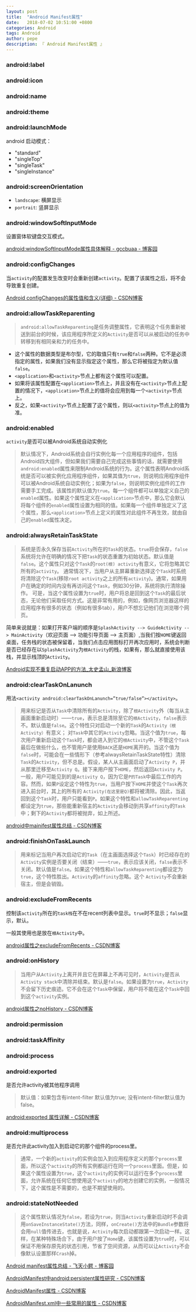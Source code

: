 ```yaml
---
layout: post
title:  "Android Manifest属性"
date:   2018-07-02 10:51:00 +0800
categories: Android
tags: Android
author: pepe
description: 『 Android Manifest属性 』
---
```

### **android:label**
### **android:icon**
### **android:name**
### **android:theme**
### **android:launchMode**
android 启动模式：

* "standard" 
* "singleTop" 
* "singleTask"
* "singleInstance" 

### **android:screenOrientation**

* `landscape`: 横屏显示
* `portrait`: 竖屏显示

### **android:windowSoftInputMode**
设置窗体软键盘交互模式。

[android:windowSoftInputMode属性具体解释 - gccbuaa - 博客园](https://www.cnblogs.com/gccbuaa/p/7049889.html)

### **android:configChanges**
当`activity`的配置发生改变时会重新创建`activity`。配置了该属性之后，将不会导致重复创建。

[Android configChanges的属性值和含义(详细) - CSDN博客](https://blog.csdn.net/qq_33544860/article/details/54863895)

### **android:allowTaskReparenting**
> `android:allowTaskReparenting`是任务调整属性，它表明这个任务重新被送到前台的时候，该应用程序所定义的`Activity`是否可以从被启动的任务中转移到有相同亲和力的任务中。

* 这个属性的数据类型是布尔型，它的取值只有`true`和`false`两种。它不是必须指定的属性，如果我们没有显示指定这个属性，那么它将被指定为默认值`false`。
* `<application>`和`<activity>`节点上都有这个属性可以配置。
* 如果将该属性配置在`<application>`节点上，并且没有在`<activity>`节点上配置的情况下，`<application>`节点上的值将会应用到每一个`<activity>`节点上。
* 反之，如果`<activity>`节点上配置了这个属性，则以`<activity>`节点上的值为准。

### **android:enabled**
`activity`是否可以被Android系统自动实例化

> 默认情况下，Android系统会自行实例化每一个应用程序的组件，包括Android四大组件，但如果我们需要自己完成这些事情的话，就需要使用`android:enabled`属性来限制Android系统的行为。这个属性表明Android系统是否可以被实例化应用程序组件，如果其值为`true`，则说明应用程序组件可以被Android系统自动实例化；如果为`false`，则说明实例化组件的工作需要手工完成。该属性的默认值为`true`。每一个组件都可以单独定义自己的`enabled`属性。如果这个属性定义在`<application>`节点中，那么它会默认将每个组件的`enabled`属性设置为相同的值。如果每一个组件单独定义了这个属性，那么`<application>`节点上定义的属性对此组件不再生效，就由自己的`enabled`属性决定。

### **android:alwaysRetainTaskState**
> 系统是否永久保存当前`Activity`所在的`Task`的状态。`true`将会保存，`false`系统将允许在明确的情况下把`Task`的状态重置为初始状态。默认值是`false`。这个属性只对这个`Task`的`root(根) activity`有意义，它将忽略其它所有的`activity`。
通常情况下，当用户从主屏幕重新选择这个`Task`时系统将清除这个`Task`(移除`root activity`之上的所有`activity`)。通常，如果用户在确定的时间内没有再访问这个`Task`，例如30分钟，系统将执行清除操作。
可是，当这个属性设置为`true`时，用户将总是回到这个`Task`的最后状态，无论他们采取任何方式。这是非常有用的，例如，像网页浏览器这样的应用程序有很多的状态（例如有很多tab），用户不想忘记他们在浏览哪个网页。

简单来说就是：如果打开客户端的顺序是`SplashActivity --> GuideActivity --> MainActivity`（欢迎页面 --> 功能引导页面 --> 主页面）,当我们按`HOME`键返回桌面，任务栈的状态被保留着，当我们点击应用图标打开再次应用时，系统会判断是否已经存在以`SplashActivity`为`根Activity`的栈，如果有，那么就直接使用该栈，并显示栈顶的`Activity`。

[Android实现不重复启动APP的方法_太史孟山_新浪博客](http://blog.sina.com.cn/s/blog_5de73d0b0102vpai.html)

### **android:clearTaskOnLanunch**

用法`<activity android:clearTaskOnLanunch=”true/false”></activity>`。

> 用来标记是否从`Task`中清除所有的`Activity`，除了`根Activity`外（每当从主画面重新启动时）——`true`，表示总是清除至它的`根Activity`，`false`表示不。默认值是`false`。这个特性只对启动一个新的`Task`的`Activity（根Activity）`有意义； 对`Task`中其它的`Activity`忽略。当这个值为`true`，每次用户重新启动这个`Task`时，都会进入到它的`根Activity`中，不管这个`Task`最后在做些什么，也不管用户是使用`BACK`还是`HOME`离开的。当这个值为`false`时，可能会在一些情形下（参考alwaysRetainTaskState特性）清除`Task`的`Activity`，但不总是。假设，某人从主画面启动了`Activity P`，并从那里迁移至`Activity Q`。接下来用户按下`HOME`，然后返回`Activity P`。一般，用户可能见到的是`Activity Q`，因为它是`P的Task`中最后工作的内容。然而，如果`P`设定这个特性为`true`，当用户按下`HOME`并使这个`Task`再次进入前台时，其上的所有的 `Activity(在这里是Q)`都将被清除。因此，当返回到这个`Task`时，用户只能看到`P`。如果这个特性和`allowTaskReparenting`都设定为`true`，那些能重新宿主的`Activity`会移动到共享`affinity`的`Task`中；剩下的`Activity`都将被抛弃，如上所述。

[android中mainifest属性总结 - CSDN博客](https://blog.csdn.net/huangyanan1989/article/details/12046833)

### **android:finishOnTaskLaunch**

> 用来标记当用户再次启动它的`Task`（在主画面选择这个`Task`）时已经存在的`Activity`实例是否要关闭（结束）——`true`，表示应该关闭，`false`表示不关闭。默认值是`false`。如果这个特性和`allowTaskReparenting`都设定为`true`，这个特性胜出。`Activity`的`affinity`忽略。这个 `Activity`不会重新宿主，但是会销毁。

### **android:excludeFromRecents**
控制该`activity`所在的`task栈`在不在recent列表中显示。`true`时不显示；`false`显示，默认。

一般其使用也是放在`根Activity`中。

[android属性之excludeFromRecents - CSDN博客](https://blog.csdn.net/yayun0516/article/details/52108210)

### **android:onHistory**

> 当用户从`Activity`上离开并且它在屏幕上不再可见时，`Activity`是否从`Activity stack`中清除并结束。默认是`false`。如果设置为`true`，`Activity`不会留下历史痕迹。它不会在这个`Task`中保留，用户将不能在这个`Task`中回到这个`activity`实例。

[android属性之noHistory - CSDN博客](https://blog.csdn.net/yayun0516/article/details/52108174)

### **android:permission**

### **android:taskAffinity**

### **android:process**

### **android:exported**
是否允许activity被其他程序调用

> 默认值：如果包含有intent-filter 默认值为true; 没有intent-filter默认值为false。

[android:exported 属性详解 - CSDN博客](https://blog.csdn.net/watermusicyes/article/details/46460347)

### **android:multiprocess**
是否允许此activity加入到启动它的那个组件的process里。

> 通常，一个新的`activity`的实例会加入到应用程序定义的那个`process`里面，所以这个`activity`的所有实例都运行在同一个`process`里面。但是，如果这个属性设置为`true`，这个`activity`的实例可以运行在多个`process`里面，允许系统在任何它想使用这个`activity`的地方创建它的实例，一般情况下，这个属性是不需要的，也是不期望使用的。

### **android:stateNotNeeded**
> 这个属性默认情况为`false`，若设为`true`，则当`Activity`重新启动时不会调用`onSaveInstanceState()`方法，同样，`onCreate()`方法中的`Bundle`参数将会用`null`值传进去，也就是说，`Activity`每次启动都跟第一次启动一样。这样，在某种特殊场合下，由于用户按了`Home`键，该属性设置为`true`时，可以保证不用保存原先的状态引用，节省了空间资源，从而可以让`Activity`不会像默认设置那样`Crash`掉。







[Android manifest属性总结 - 飞天小鳄 - 博客园](https://www.cnblogs.com/ftxe/p/3642458.html)

[AndroidManifest中android:persistent属性研究 - CSDN博客](https://blog.csdn.net/a87636764/article/details/50330507)

[AndroidManifest属性 - CSDN博客](https://blog.csdn.net/lty406910111/article/details/70226212)

[AndroidManifest.xml中一些常用的属性 - CSDN博客](https://blog.csdn.net/qinxiaoli0309a/article/details/52755314)
































